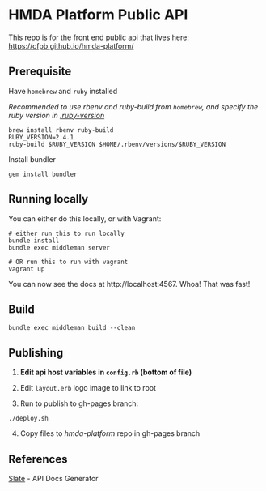 # HMDA Platform Public API

This repo is for the front end public api that lives here: https://cfpb.github.io/hmda-platform/

## Prerequisite
Have `homebrew` and `ruby` installed

_Recommended to use rbenv and ruby-build from `homebrew`, and specify the ruby version in [.ruby-version](./.ruby-version)_
```shell
brew install rbenv ruby-build
RUBY_VERSION=2.4.1
ruby-build $RUBY_VERSION $HOME/.rbenv/versions/$RUBY_VERSION
```

Install bundler
```shell
gem install bundler
```

## Running locally

You can either do this locally, or with Vagrant:

```shell
# either run this to run locally
bundle install
bundle exec middleman server

# OR run this to run with vagrant
vagrant up
```

You can now see the docs at http://localhost:4567. Whoa! That was fast!

## Build

```shell
bundle exec middleman build --clean
```

## Publishing

1. **Edit api host variables in ```config.rb``` (bottom of file)**

2. Edit `layout.erb` logo image to link to root

3. Run to publish to gh-pages branch:

```shell
./deploy.sh
```

4. Copy files to _hmda-platform_ repo in gh-pages branch

## References

[Slate](https://github.com/lord/slate) - API Docs Generator
